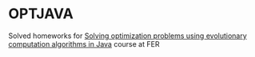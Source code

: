 # OPTJAVA
Solved homeworks for [Solving optimization problems using evolutionary computation algorithms in Java](https://www.fer.unizg.hr/predmet/ropaeruj) course at FER
